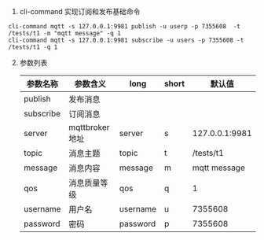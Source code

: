 1. cli-command 实现订阅和发布基础命令

```shell
cli-command mqtt -s 127.0.0.1:9981 publish -u userp -p 7355608  -t /tests/t1 -m "mqtt message" -q 1
cli-command mqtt -s 127.0.0.1:9981 subscribe -u users -p 7355608 -t /tests/t1 -q 1
```

2. 参数列表

    | 参数名称        | 参数含义           |  long           | short          | 默认值          |
    |----------------|------------------|-----------------|-----------------|----------------|
    | publish        | 发布消息          |                  |                |                |
    | subscribe      | 订阅消息          |                  |                |                |
    | server         | mqttbroker地址   | server           | s              | 127.0.0.1:9981 |
    | topic          | 消息主题          | topic            | t              | /tests/t1      |
    | message        | 消息内容          | message          | m              | mqtt message   |
    | qos            | 消息质量等级       | qos              | q              | 1              |
    | username       | 用户名            | username         | u              | 7355608        |
    | password       | 密码              | password         | p              | 7355608        |

